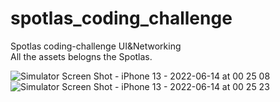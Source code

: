 # spotlas_coding_challenge

Spotlas coding-challenge UI&Networking <br>
All the assets belogns the Spotlas.

![Simulator Screen Shot - iPhone 13 - 2022-06-14 at 00 25 08](https://user-images.githubusercontent.com/89414084/173448172-0ea89bc5-aeeb-4126-8da6-ec9c61ef42cf.png)
![Simulator Screen Shot - iPhone 13 - 2022-06-14 at 00 25 23](https://user-images.githubusercontent.com/89414084/173448273-778de700-fb23-4569-a744-22f337f20166.png)
